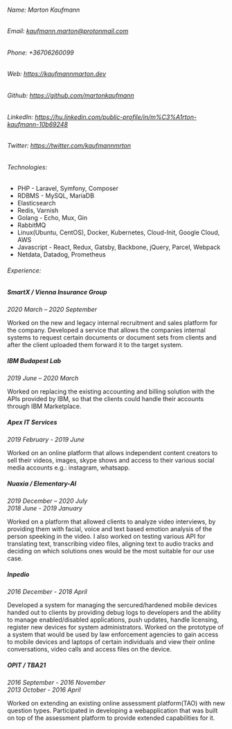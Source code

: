 ###### Name: Marton Kaufmann
###### Email: kaufmann.marton@protonmail.com
###### Phone: +36706260099
###### Web: https://kaufmannmarton.dev
###### Github: https://github.com/martonkaufmann
###### LinkedIn: https://hu.linkedin.com/public-profile/in/m%C3%A1rton-kaufmann-10b69248
###### Twitter: https://twitter.com/kaufmannmrton

###### Technologies:
* PHP - Laravel, Symfony, Composer
* RDBMS - MySQL, MariaDB
* Elasticsearch
* Redis, Varnish
* Golang - Echo, Mux, Gin
* RabbitMQ
* Linux(Ubuntu, CentOS), Docker, Kubernetes, Cloud-Init, Google Cloud, AWS
* Javascript - React, Redux, Gatsby, Backbone, jQuery, Parcel, Webpack
* Netdata, Datadog, Prometheus

###### Experience:

##### SmartX / Vienna Insurance Group
*2020 March – 2020 September*

Worked on the new and legacy internal recruitment and sales platform for the company. 
Developed a service that allows the companies internal systems to request certain documents or document sets from clients and after the client uploaded them forward it to the target system.


##### IBM Budapest Lab
*2019 June – 2020 March*

Worked on replacing the existing accounting and billing solution with the APIs provided by IBM, so that the clients could handle their accounts through IBM Marketplace.


##### Apex IT Services
*2019 February - 2019 June*

Worked on an online platform that allows independent content creators to sell their videos, images, skype shows and access to their various social media accounts e.g.: instagram, whatsapp.


##### Nuaxia / Elementary-AI
*2019 December – 2020 July*\
*2018 June - 2019 January*

Worked on a platform that allowed clients to analyze video interviews, by providing them with facial, voice and text based emotion analysis of the person speeking in the video. 
I also worked on testing various API for translating text, transcribing video files, aligning text to audio tracks and deciding on which solutions ones would be the most suitable for our use case.


##### Inpedio
*2016 December - 2018 April*

Developed a system for managing the sercured/hardened mobile devices handed out to clients by providing debug logs to developers and the ability to manage enabled/disabled applications, push updates, handle licensing, register new devices for system administrators.
Worked on the prototype of a system that would be used by law enforcement agencies to gain access to mobile devices and laptops of certain individuals and view their online conversations, video calls and access files on the device.


##### OPIT / TBA21
*2016 September - 2016 November*\
*2013 October - 2016 April*

Worked on extending an existing online assessment platform(TAO) with new question types.
Participated in developing a webapplication that was built on top of the assessment platform to provide extended capabilities for it.
